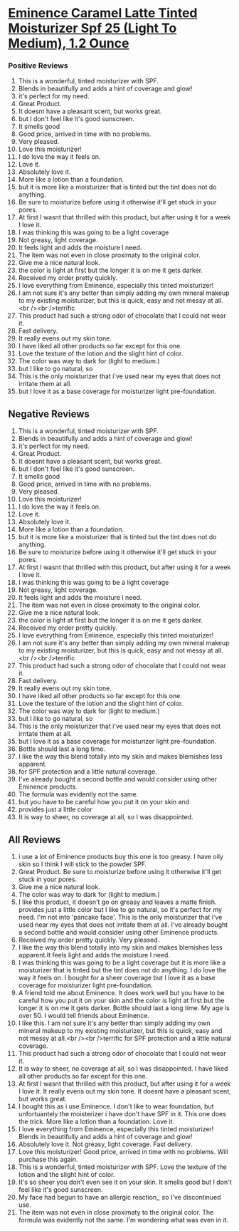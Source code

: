# [Eminence Caramel Latte Tinted Moisturizer Spf 25 (Light To Medium), 1.2 Ounce](https://products.checkmycream.com/products/Eminence-Caramel-Latte-Tinted-Moisturizer-Spf-25-(Light-To-Medium)-1.2-Ounce.html)

### Positive Reviews

<ol>
      <li>This is a wonderful, tinted moisturizer with SPF.  </li>
      <li>Blends in beautifully and adds a hint of coverage and glow!</li>
      <li>it&#x27;s perfect for my need.</li>
      <li>Great Product.</li>
      <li>It doesnt have a pleasant scent, but works great.</li>
      <li>but I don&#x27;t feel like it&#x27;s good sunscreen.</li>
      <li>It smells good</li>
      <li>Good price, arrived in time with no problems.</li>
      <li>Very pleased.</li>
      <li>Love this moisturizer!  </li>
      <li>I do love the way it feels on.</li>
      <li>Love it.</li>
      <li>Absolutely love it.</li>
      <li>More like a lotion than a foundation.</li>
      <li>but it is more like a moisturizer that is tinted but the tint does not do anything.</li>
      <li>Be sure to moisturize before using it otherwise it&#x27;ll get stuck in your pores.</li>
      <li>At first I wasnt that thrilled with this product, but after using it for a week I love it.  </li>
      <li>I was thinking this was going to be a light coverage</li>
      <li>Not greasy, light coverage.</li>
      <li>It feels light and adds the moisture I need.</li>
      <li>The item was not even in close proximaty to the original color.</li>
      <li>Give me a nice natural look.</li>
      <li>the color is light at first but the longer it is on me it gets darker.  </li>
      <li>Received my order pretty  quickly.  </li>
      <li>I love everything from Eminence, especially this tinted moisturizer!  </li>
      <li>I am not sure it&#x27;s any better than simply adding my own mineral makeup to my existing moisturizer, but this is quick, easy and not messy at all.&lt;br /&gt;&lt;br /&gt;terrific</li>
      <li>This product had such a strong odor of chocolate that I could not wear it.</li>
      <li>Fast delivery.</li>
      <li>It really evens out my skin tone.  </li>
      <li>I have liked all other products so far except for this one.</li>
      <li>Love the texture of the lotion and the slight hint of color.</li>
      <li>The color was way to dark for (light to medium.)</li>
      <li>but I like to go natural, so</li>
      <li>This is the only moisturizer that i&#x27;ve used near my eyes that does not irritate them at all.</li>
      <li>but I love it as a base coverage for moisturizer  light pre-foundation.</li>
</ol>


<h2>Negative Reviews</h2>
<ol>
<li> This is a wonderful, tinted moisturizer with SPF.  </li>
<li> Blends in beautifully and adds a hint of coverage and glow!</li>
<li> it&#x27;s perfect for my need.</li>
<li> Great Product.</li>
<li> It doesnt have a pleasant scent, but works great.</li>
<li> but I don&#x27;t feel like it&#x27;s good sunscreen.</li>
<li> It smells good</li>
<li> Good price, arrived in time with no problems.</li>
<li> Very pleased.</li>
<li> Love this moisturizer!  </li>
<li> I do love the way it feels on.</li>
<li> Love it.</li>
<li> Absolutely love it.</li>
<li> More like a lotion than a foundation.</li>
<li> but it is more like a moisturizer that is tinted but the tint does not do anything.</li>
<li> Be sure to moisturize before using it otherwise it&#x27;ll get stuck in your pores.</li>
<li> At first I wasnt that thrilled with this product, but after using it for a week I love it.  </li>
<li> I was thinking this was going to be a light coverage</li>
<li> Not greasy, light coverage.</li>
<li> It feels light and adds the moisture I need.</li>
<li> The item was not even in close proximaty to the original color.</li>
<li> Give me a nice natural look.</li>
<li> the color is light at first but the longer it is on me it gets darker.  </li>
<li> Received my order pretty  quickly.  </li>
<li> I love everything from Eminence, especially this tinted moisturizer!  </li>
<li> I am not sure it&#x27;s any better than simply adding my own mineral makeup to my existing moisturizer, but this is quick, easy and not messy at all.&lt;br /&gt;&lt;br /&gt;terrific</li>
<li> This product had such a strong odor of chocolate that I could not wear it.</li>
<li> Fast delivery.</li>
<li> It really evens out my skin tone.  </li>
<li> I have liked all other products so far except for this one.</li>
<li> Love the texture of the lotion and the slight hint of color.</li>
<li> The color was way to dark for (light to medium.)</li>
<li> but I like to go natural, so</li>
<li> This is the only moisturizer that i&#x27;ve used near my eyes that does not irritate them at all.</li>
<li> but I love it as a base coverage for moisturizer  light pre-foundation.</li>
<li> Bottle should last a long time.  </li>
<li> I like the way this blend totally into my skin and makes blemishes less apparent.</li>
<li> for SPF protection and a little natural coverage.</li>
<li> I&#x27;ve already bought a second bottle and would consider using other Eminence products.</li>
<li> The formula was evidently not the same.</li>
<li> but you have to be careful how you put it on your skin and</li>
<li> provides just a little color</li>
<li> It is way to sheer, no coverage at all, so I was disappointed.  </li>
</ol>

<h2>All Reviews</h2>

<ol>
    <li> i use a lot of Eminence products buy this one is too greasy. I have oily skin so I think I will stick to the powder SPF.</li>
    <li> Great Product. Be sure to moisturize before using it otherwise it&#x27;ll get stuck in your pores.</li>
    <li> Give me a nice natural look.</li>
    <li> The color was way to dark for (light to medium.)</li>
    <li> I like this product, it doesn&#x27;t go on greasy and leaves a matte finish. provides just a little color but I like to go natural, so it&#x27;s perfect for my need. I&#x27;m not into &#x27;pancake face&#x27;. This is the only moisturizer that i&#x27;ve used near my eyes that does not irritate them at all. I&#x27;ve already bought a second bottle and would consider using other Eminence products.</li>
    <li> Received my order pretty  quickly.  Very pleased.</li>
    <li> I like the way this blend totally into my skin and makes blemishes less apparent.It feels light and adds the moisture I need.</li>
    <li> I was thinking this was going to be a light coverage but it is more like a moisturizer that is tinted but the tint does not do anything. I do love the way it feels on. I bought for a sheer coverage but I love it as a base coverage for moisturizer  light pre-foundation.</li>
    <li> A friend told me about Eminence.  It does work well but you have to be careful how you put it on your skin and the color is light at first but the longer it is on me it gets darker.  Bottle should last a long time.  My age is over 50.  I would tell friends about Eminence.</li>
    <li> I like this.  I am not sure it&#x27;s any better than simply adding my own mineral makeup to my existing moisturizer, but this is quick, easy and not messy at all.&lt;br /&gt;&lt;br /&gt;terrific for SPF protection and a little natural coverage.</li>
    <li> This product had such a strong odor of chocolate that I could not wear it.</li>
    <li> It is way to sheer, no coverage at all, so I was disappointed.  I have liked all other products so far except for this one.</li>
    <li> At first I wasnt that thrilled with this product, but after using it for a week I love it.  It really evens out my skin tone.  It doesnt have a pleasant scent, but works great.</li>
    <li> I bought this as i use Eminence. I don&#x27;t like to wear foundation, but unfortuantely the moisterizer i have don&#x27;t have SPF in it. This one does the trick. More like a lotion than a foundation. Love it.</li>
    <li> I love everything from Eminence, especially this tinted moisturizer!  Blends in beautifully and adds a hint of coverage and glow!</li>
    <li> Absolutely love it. Not greasy, light coverage. Fast delivery.</li>
    <li> Love this moisturizer!  Good price, arrived in time with no problems. Will purchase this again.</li>
    <li> This is a wonderful, tinted moisturizer with SPF.  Love the texture of the lotion and the slight hint of color.</li>
    <li> It&#x27;s so sheer you don&#x27;t even see it on your skin. It smells good but I don&#x27;t feel like it&#x27;s good sunscreen.</li>
    <li> My face had begun to have an allergic reaction,, so I&#x27;ve discontinued use.</li>
    <li> The item was not even in close proximaty to the original color. The formula was evidently not the same. I&#x27;m wondering what was even in it.</li>
</ol>




